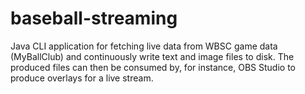 # baseball-streaming
Java CLI application for fetching live data from WBSC game data (MyBallClub) and continuously write text and image files to disk.
The produced files can then be consumed by, for instance, OBS Studio to produce overlays for a live stream.
